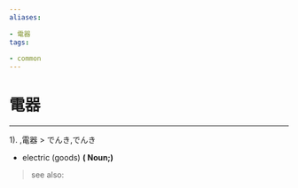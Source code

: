 ```yaml
---
aliases:
    
- 電器
tags:
    
- common
---
```


# 電器
---
1).
,電器 > でんき,でんき

- electric (goods)
**( Noun;)**
> see also: 
            